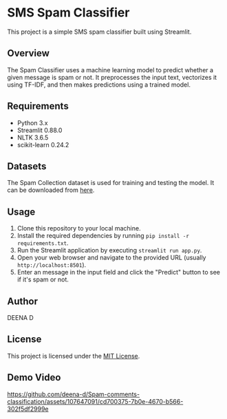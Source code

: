 # SMS Spam Classifier

This project is a simple SMS spam classifier built using Streamlit.

## Overview

The  Spam Classifier uses a machine learning model to predict whether a given  message is spam or not. It preprocesses the input text, vectorizes it using TF-IDF, and then makes predictions using a trained model.

## Requirements

- Python 3.x
- Streamlit 0.88.0
- NLTK 3.6.5
- scikit-learn 0.24.2

## Datasets

The Spam Collection dataset is used for training and testing the model. It can be downloaded from [here](https://archive.ics.uci.edu/ml/datasets/SMS+Spam+Collection).

## Usage

1. Clone this repository to your local machine.
2. Install the required dependencies by running `pip install -r requirements.txt`.
3. Run the Streamlit application by executing `streamlit run app.py`.
4. Open your web browser and navigate to the provided URL (usually `http://localhost:8501`).
5. Enter an  message in the input field and click the "Predict" button to see if it's spam or not.

## Author

DEENA D

## License

This project is licensed under the [MIT License](LICENSE).

## Demo Video 



https://github.com/deena-d/Spam-comments-classification/assets/107647091/cd700375-7b0e-4670-b566-302f5df2999e


